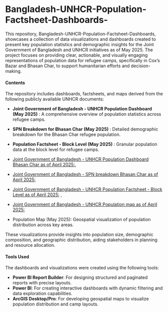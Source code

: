 # Bangladesh-UNHCR-Population-Factsheet-Dashboards-

This repository, Bangladesh-UNHCR-Population-Factsheet-Dashboards, showcases a collection of data visualizations and dashboards created to present key population statistics and demographic insights for the Joint Government of Bangladesh and UNHCR initiatives as of May 2025. The project focuses on providing clear, actionable, and visually engaging representations of population data for refugee camps, specifically in Cox’s Bazar and Bhasan Char, to support humanitarian efforts and decision-making.

#### Contents

The repository includes dashboards, factsheets, and maps derived from the following publicly available UNHCR documents:

- **Joint Government of Bangladesh - UNHCR Population Dashboard (May 2025)** : A comprehensive overview of population statistics across refugee camps.
- **SPN Breakdown for Bhasan Char (May 2025)** : Detailed demographic breakdown for the Bhasan Char refugee population.
- **Population Factsheet - Block Level (May 2025)** : Granular population data at the block level for refugee camps.

- [Joint Government of Bangladesh - UNHCR Population Dashboard Bhasan Char as of April 2025:](https://data.unhcr.org/en/documents/details/116250),  
- [Joint Government of Bangladesh - SPN breakdown Bhasan Char as of April 2025:](https://data.unhcr.org/en/documents/details/116252) 
- [Joint Government of Bangladesh - UNHCR Population Factsheet - Block Level as of April 2025:](https://data.unhcr.org/en/documents/details/116249) , 
- [Joint Government of Bangladesh - UNHCR Population map as of April 2025:](https://data.unhcr.org/en/documents/details/116248)

- Population Map (May 2025): Geospatial visualization of population distribution across key areas.

These visualizations provide insights into population size, demographic composition, and geographic distribution, aiding stakeholders in planning and resource allocation.

#### Tools Used

The dashboards and visualizations were created using the following tools:
- **Power BI Report Builder**: For designing structured and paginated reports with precise layouts.
- **Power BI**: For creating interactive dashboards with dynamic filtering and data exploration capabilities.
- **ArcGIS Desktop/Pro**: For developing geospatial maps to visualize population distribution and camp layouts.

